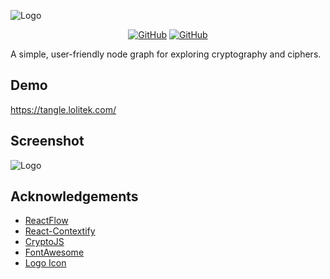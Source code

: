 
![Logo](https://i.ibb.co/tXSpHh4/Logo-Dark-Small.png)

<div align="center">
 
 <a href="">![GitHub](https://img.shields.io/github/license/anthonyqy/tangle)</a>
 <a href="https://tangle.lolitek.com/">![GitHub](https://img.shields.io/website?up_message=online&url=https%3A%2F%2Ftangle.lolitek.com%2F)</a>
 
</div>

A simple, user-friendly node graph for exploring cryptography and ciphers.

## Demo

https://tangle.lolitek.com/

## Screenshot
![Logo](https://i.ibb.co/PTb4dB5/demo.png)

## Acknowledgements

 - [ReactFlow](https://reactflow.dev/)
 - [React-Contextify](https://fkhadra.github.io/react-contexify/)
 - [CryptoJS](https://www.npmjs.com/package/crypto-js)
 - [FontAwesome](https://fontawesome.com/)
 - [Logo Icon](https://www.flaticon.com/free-icons/tangle)

